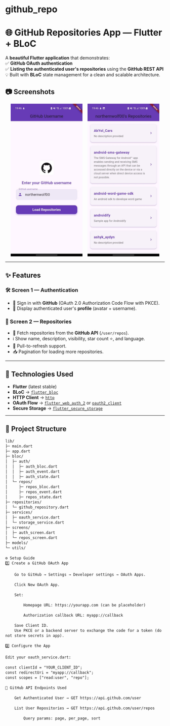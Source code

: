 # github_repo
# 🌐 GitHub Repositories App — Flutter + BLoC

A **beautiful Flutter application** that demonstrates:  
✅ **GitHub OAuth authentication**  
✅ **Listing the authenticated user's repositories** using the **GitHub REST API**  
💡 Built with **BLoC** state management for a clean and scalable architecture.



## 📷 Screenshots

<p align="center">
  <img src="assets/screenshots/photo1.jpeg" alt="" width="45%"/>
  &nbsp;&nbsp;
  <img src="assets/screenshots/photo2.jpeg" alt=" " width="45%"/>
</p>


---

## ✨ Features

### 🛠 Screen 1 — Authentication
- 🔑 Sign in with **GitHub** (OAuth 2.0 Authorization Code Flow with PKCE).
- 👤 Display authenticated user's **profile** (avatar + username).

### 📂 Screen 2 — Repositories
- 📜 Fetch repositories from the **GitHub API** (`/user/repos`).
- ℹ️ Show name, description, visibility, star count ⭐, and language.
- 🔄 Pull-to-refresh support.
- 📥 Pagination for loading more repositories.

---

## 🧰 Technologies Used
- **Flutter** (latest stable)
- **BLoC** → [`flutter_bloc`](https://pub.dev/packages/flutter_bloc)
- **HTTP Client** → [`http`](https://pub.dev/packages/http)
- **OAuth Flow** → [`flutter_web_auth_2`](https://pub.dev/packages/flutter_web_auth_2) or [`oauth2_client`](https://pub.dev/packages/oauth2_client)
- **Secure Storage** → [`flutter_secure_storage`](https://pub.dev/packages/flutter_secure_storage)

---

## 📁 Project Structure
```plaintext
lib/
├─ main.dart
├─ app.dart
├─ bloc/
│  ├─ auth/
│  │  ├─ auth_bloc.dart
│  │  ├─ auth_event.dart
│  │  ├─ auth_state.dart
│  └─ repos/
│     ├─ repos_bloc.dart
│     ├─ repos_event.dart
│     ├─ repos_state.dart
├─ repositories/
│  └─ github_repository.dart
├─ services/
│  ├─ oauth_service.dart
│  └─ storage_service.dart
├─ screens/
│  ├─ auth_screen.dart
│  └─ repos_screen.dart
├─ models/
└─ utils/

⚙️ Setup Guide
1️⃣ Create a GitHub OAuth App

    Go to GitHub → Settings → Developer settings → OAuth Apps.

    Click New OAuth App.

    Set:

        Homepage URL: https://yourapp.com (can be placeholder)

        Authorization callback URL: myapp://callback

    Save Client ID.
    Use PKCE or a backend server to exchange the code for a token (do not store secrets in app).

2️⃣ Configure the App

Edit your oauth_service.dart:

const clientId = "YOUR_CLIENT_ID";
const redirectUri = "myapp://callback";
const scopes = ["read:user", "repo"];

🔗 GitHub API Endpoints Used

    Get Authenticated User → GET https://api.github.com/user

    List User Repositories → GET https://api.github.com/user/repos

        Query params: page, per_page, sort
